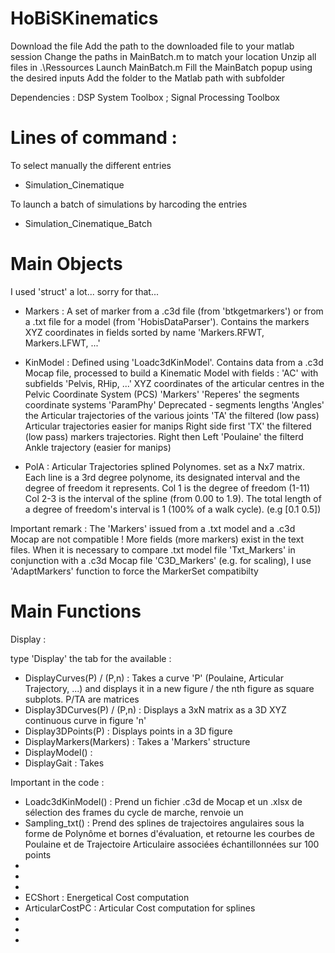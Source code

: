 # HoBiSKinematics

Download the file 
Add the path to the downloaded file to your matlab session 
Change the paths in MainBatch.m to match your location
Unzip all files in .\Ressources
Launch MainBatch.m
Fill the MainBatch popup using the desired inputs
Add the folder to the Matlab path with subfolder


Dependencies : DSP System Toolbox ; Signal Processing Toolbox

# Lines of command : 

To select manually the different entries
- Simulation_Cinematique 

To launch a batch of simulations by harcoding the entries 
- Simulation_Cinematique_Batch

# Main Objects

I used 'struct' a lot... sorry for that...

- Markers : A set of marker from a .c3d file (from 'btkgetmarkers') or from a .txt file for a model (from 'HobisDataParser'). Contains the markers XYZ coordinates in fields sorted by name 'Markers.RFWT, Markers.LFWT, ...'

- KinModel : Defined using 'Loadc3dKinModel'. Contains data from a .c3d Mocap file, processed to build a Kinematic Model with fields :
'AC' with subfields 'Pelvis, RHip, ...' XYZ coordinates of the articular centres in the Pelvic Coordinate System (PCS) 
'Markers'
'Reperes' the segments coordinate systems
'ParamPhy' Deprecated - segments lengths
'Angles' the Articular trajectories of the various joints 
'TA' the filtered (low pass) Articular trajectories easier for manips Right side first
'TX' the filtered (low pass) markers trajectories. Right then Left
'Poulaine' the filterd Ankle trajectory (easier for manips)

- PolA : Articular Trajectories splined Polynomes. set as a Nx7 matrix. Each line is a 3rd degree polynome, its designated interval and the degree of freedom it represents. 
Col 1 is the degree of freedom (1-11)
Col 2-3 is the interval of the spline (from 0.00 to 1.9). The total length of a degree of freedom's interval is 1 (100% of a walk cycle). (e.g [0.1 0.5]) 


Important remark : The 'Markers' issued from a .txt model and a .c3d Mocap are not compatible ! 
More fields (more markers) exist in the text files. When it is necessary to compare .txt model file 'Txt_Markers' in conjunction with a .c3d Mocap file 'C3D_Markers' (e.g. for scaling), I use 'AdaptMarkers' function to force the MarkerSet compatibilty 

# Main Functions

Display :

type 'Display' the tab for the available :

- DisplayCurves(P) / (P,n) : Takes a curve 'P' (Poulaine, Articular Trajectory, ...) and displays it in a new figure / the nth figure as square subplots. P/TA are matrices  
- Display3DCurves(P) / (P,n) : Displays a 3xN matrix as a 3D XYZ continuous curve in figure 'n'
- Display3DPoints(P) : Displays points in a 3D figure
- DisplayMarkers(Markers) : Takes a 'Markers' structure
- DisplayModel() :
- DisplayGait : Takes 

Important in the code :

- Loadc3dKinModel() : Prend un fichier .c3d de Mocap et un .xlsx de sélection des frames du cycle de marche, renvoie un  
- Sampling_txt() : Prend des splines de trajectoires angulaires sous la forme de Polynôme et bornes d'évaluation, et retourne les courbes de Poulaine et de Trajectoire Articulaire associées échantillonnées sur 100 points
- 
- 
- 
- ECShort : Energetical Cost computation
- ArticularCostPC : Articular Cost computation for splines
- 
- 
- 



